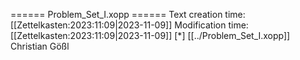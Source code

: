 ====== Problem_Set_I.xopp ======
Text creation time: [[Zettelkasten:2023:11:09|2023-11-09]] Modification time: [[Zettelkasten:2023:11:09|2023-11-09]]
[*] [[../Problem_Set_I.xopp]] 
Christian Gößl

